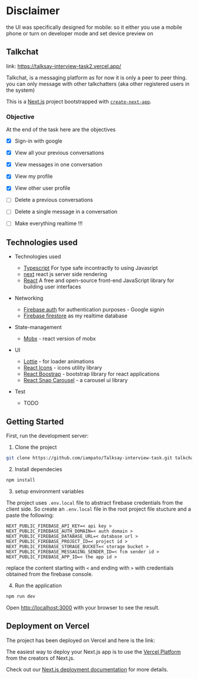 # Disclaimer
the UI was specifically designed for mobile: so it either you use a mobile phone or turn on developer mode and set device preview on 

## Talkchat

link: https://talksay-interview-task2.vercel.app/


Talkchat, is a messaging platform as for now it is only a peer to peer thing. you can only message with other talkchatters (aka other registered users in the system)

This is a [Next.js](https://nextjs.org/) project bootstrapped with [`create-next-app`](https://github.com/vercel/next.js/tree/canary/packages/create-next-app).

### Objective

At the end of the task here are the objectives
- [x] Sign-in with google
- [x] View all your previous conversations
- [x] View messages in one conversation
- [x] View my profile 
- [x] View other user profile 
- [ ] Delete a previous conversations
- [ ] Delete a single message in a conversation
- [ ] Make everything realtime !!!


## Technologies used

* Technologies used
    * [Typescript](https://www.typescriptlang.org//) For type safe incontractly to using Javasript
    * [next]() react js server side rendering
    * [React](https://reactnative.dev) A free and open-source front-end JavaScript library for building user interfaces 

* Networking
    * [Firebase auth](https://firebase.google.com/products/auth) for authentication purposes - Google signin
    * [Firebase firestore](https://firebase.google.com/products/firestore) as my realtime database
    

* State-management
    * [Mobx](https://mobx.js.org/react-integration.html) - react version of mobx 

* UI
    * [Lottie](https://www.npmjs.com/package/react-lottie) - for loader animations 
    * [React Icons](https://www.npmjs.com/package/react-lottie) - icons utility library
    * [React Boostrap](https://www.npmjs.com/package/react-lottie) - bootstrap library for react applications
    * [React Snap Carousel](https://www.npmjs.com/package/react-lottie) - a carousel ui library


* Test
    * TODO


## Getting Started

First, run the development server:

1. Clone the project
```bash
git clone https://github.com/iampato/Talksay-interview-task.git talkchat
```
2. Install dependecies
```bash
npm install 
```
3. setup environment variables

The project uses `.env.local` file to abstract firebase credentials from the client side.
So create an `.env.local` file in the root project file stucture and a paste the following:

```
NEXT_PUBLIC_FIREBASE_API_KEY=< api key >
NEXT_PUBLIC_FIREBASE_AUTH_DOMAIN=< auth domain >
NEXT_PUBLIC_FIREBASE_DATABASE_URL=< database url >
NEXT_PUBLIC_FIREBASE_PROJECT_ID=< project id >
NEXT_PUBLIC_FIREBASE_STORAGE_BUCKET=< storage bucket >
NEXT_PUBLIC_FIREBASE_MESSAGING_SENDER_ID=< fcm sender id >
NEXT_PUBLIC_FIREBASE_APP_ID=< the app id >
```

replace the content starting with `<` and ending with `>` with credentials obtained from the firebase console.


4. Run the application

```bash
npm run dev
```

Open [http://localhost:3000](http://localhost:3000) with your browser to see the result.


## Deployment on Vercel

The project has been deployed on Vercel and here is the link:


The easiest way to deploy your Next.js app is to use the [Vercel Platform](https://vercel.com/new?utm_medium=default-template&filter=next.js&utm_source=create-next-app&utm_campaign=create-next-app-readme) from the creators of Next.js.

Check out our [Next.js deployment documentation](https://nextjs.org/docs/deployment) for more details.
